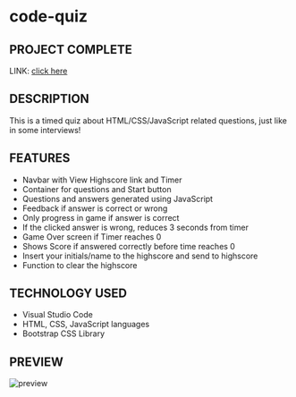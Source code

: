# code-quiz

## PROJECT COMPLETE

LINK: [click here](https://akeneagle.github.io/code-quiz/)

## DESCRIPTION

This is a timed quiz about HTML/CSS/JavaScript related questions, just like in some interviews!

## FEATURES

- Navbar with View Highscore link and Timer
- Container for questions and Start button
- Questions and answers generated using JavaScript
- Feedback if answer is correct or wrong
- Only progress in game if answer is correct
- If the clicked answer is wrong, reduces 3 seconds from timer
- Game Over screen if Timer reaches 0
- Shows Score if answered correctly before time reaches 0
- Insert your initials/name to the highscore and send to highscore
- Function to clear the highscore

## TECHNOLOGY USED

- Visual Studio Code
- HTML, CSS, JavaScript languages
- Bootstrap CSS Library

## PREVIEW

![preview](./assets/images/screenshots/preview.jpg)